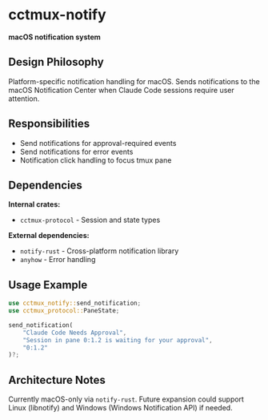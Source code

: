 # cctmux-notify

**macOS notification system**

## Design Philosophy

Platform-specific notification handling for macOS. Sends notifications to the macOS Notification Center when Claude Code sessions require user attention.

## Responsibilities

- Send notifications for approval-required events
- Send notifications for error events
- Notification click handling to focus tmux pane

## Dependencies

**Internal crates:**
- `cctmux-protocol` - Session and state types

**External dependencies:**
- `notify-rust` - Cross-platform notification library
- `anyhow` - Error handling

## Usage Example

```rust
use cctmux_notify::send_notification;
use cctmux_protocol::PaneState;

send_notification(
    "Claude Code Needs Approval",
    "Session in pane 0:1.2 is waiting for your approval",
    "0:1.2"
)?;
```

## Architecture Notes

Currently macOS-only via `notify-rust`. Future expansion could support Linux (libnotify) and Windows (Windows Notification API) if needed.
